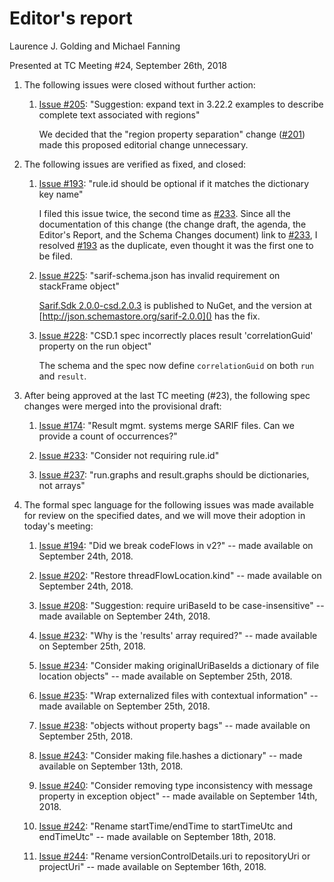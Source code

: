 # Editor's report

Laurence J. Golding and Michael Fanning

Presented at TC Meeting #24, September 26th, 2018

1. The following issues were closed without further action:

    1. [Issue #205](https://github.com/oasis-tcs/sarif-spec/issues/205): "Suggestion: expand text in 3.22.2 examples to describe complete text associated with regions"

        We decided that the "region property separation" change ([#201](https://github.com/oasis-tcs/sarif-spec/issues/201)) made this proposed editorial change unnecessary.

1. The following issues are verified as fixed, and closed:

    1. [Issue #193](https://github.com/oasis-tcs/sarif-spec/issues/193): "rule.id should be optional if it matches the dictionary key name"

        I filed this issue twice, the second time as [#233](https://github.com/oasis-tcs/sarif-spec/issues/233). Since all the documentation of this change (the change draft, the agenda, the Editor's Report, and the Schema Changes document) link to [#233](https://github.com/oasis-tcs/sarif-spec/issues/233), I resolved [#193](https://github.com/oasis-tcs/sarif-spec/issues/193) as the duplicate, even thought it was the first one to be filed.

    1. [Issue #225](https://github.com/oasis-tcs/sarif-spec/issues/225): "sarif-schema.json has invalid requirement on stackFrame object"

        [Sarif.Sdk 2.0.0-csd.2.0.3](https://www.nuget.org/packages/Sarif.Sdk/2.0.0-csd.1.0.3) is published to NuGet, and the version at [http://json.schemastore.org/sarif-2.0.0]() has the fix.

    1. [Issue #228](https://github.com/oasis-tcs/sarif-spec/issues/228): "CSD.1 spec incorrectly places result 'correlationGuid' property on the run object"

        The schema and the spec now define `correlationGuid` on both `run` and `result`.

1. After being approved at the last TC meeting (#23), the following spec changes were merged into the provisional draft:

    1. [Issue #174](https://github.com/oasis-tcs/sarif-spec/issues/174): "Result mgmt. systems merge SARIF files. Can we provide a count of occurrences?"

    1. [Issue #233](https://github.com/oasis-tcs/sarif-spec/issues/233): "Consider not requiring rule.id"

    1. [Issue #237](https://github.com/oasis-tcs/sarif-spec/issues/237): "run.graphs and result.graphs should be dictionaries, not arrays"

1. The formal spec language for the following issues was made available for review on the specified dates, and we will move their adoption in today's meeting:

    1. [Issue #194](https://github.com/oasis-tcs/sarif-spec/issues/194): "Did we break codeFlows in v2?" -- made available on September 24th, 2018.

    1. [Issue #202](https://github.com/oasis-tcs/sarif-spec/issues/202): "Restore threadFlowLocation.kind" -- made available on September 24th, 2018.

    1. [Issue #208](https://github.com/oasis-tcs/sarif-spec/issues/208): "Suggestion: require uriBaseId to be case-insensitive" -- made available on September 24th, 2018.

    1. [Issue #232](https://github.com/oasis-tcs/sarif-spec/issues/232): "Why is the 'results' array required?" -- made available on September 25th, 2018.

    1. [Issue #234](https://github.com/oasis-tcs/sarif-spec/issues/234): "Consider making originalUriBaseIds a dictionary of file location objects" -- made available on September 25th, 2018.

    1. [Issue #235](https://github.com/oasis-tcs/sarif-spec/issues/235): "Wrap externalized files with contextual information" -- made available on September 25th, 2018.

    1. [Issue #238](https://github.com/oasis-tcs/sarif-spec/issues/238): "objects without property bags" -- made available on September 25th, 2018.

    1. [Issue #243](https://github.com/oasis-tcs/sarif-spec/issues/243): "Consider making file.hashes a dictionary" -- made available on September 13th, 2018.

    1. [Issue #240](https://github.com/oasis-tcs/sarif-spec/issues/240): "Consider removing type inconsistency with message property in exception object" -- made available on September 14th, 2018.

    1. [Issue #242](https://github.com/oasis-tcs/sarif-spec/issues/242): "Rename startTime/endTime to startTimeUtc and endTimeUtc" -- made available on September 18th, 2018.

    1. [Issue #244](https://github.com/oasis-tcs/sarif-spec/issues/244): "Rename versionControlDetails.uri to repositoryUri or projectUri" -- made available on September 16th, 2018.